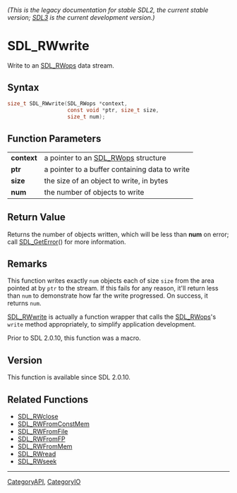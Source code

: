 ###### (This is the legacy documentation for stable SDL2, the current stable version; [SDL3](https://wiki.libsdl.org/SDL3/) is the current development version.)
# SDL_RWwrite

Write to an [SDL_RWops](SDL_RWops) data stream.

## Syntax

```c
size_t SDL_RWwrite(SDL_RWops *context,
                   const void *ptr, size_t size,
                   size_t num);

```

## Function Parameters

|                 |                                                  |
| --------------- | ------------------------------------------------ |
| **context**     | a pointer to an [SDL_RWops](SDL_RWops) structure |
| **ptr**         | a pointer to a buffer containing data to write   |
| **size**        | the size of an object to write, in bytes         |
| **num**         | the number of objects to write                   |

## Return Value

Returns the number of objects written, which will be less than **num** on
error; call [SDL_GetError](SDL_GetError)() for more information.

## Remarks

This function writes exactly `num` objects each of size `size` from the
area pointed at by `ptr` to the stream. If this fails for any reason, it'll
return less than `num` to demonstrate how far the write progressed. On
success, it returns `num`.

[SDL_RWwrite](SDL_RWwrite) is actually a function wrapper that calls the
[SDL_RWops](SDL_RWops)'s `write` method appropriately, to simplify
application development.

Prior to SDL 2.0.10, this function was a macro.

## Version

This function is available since SDL 2.0.10.

## Related Functions

* [SDL_RWclose](SDL_RWclose)
* [SDL_RWFromConstMem](SDL_RWFromConstMem)
* [SDL_RWFromFile](SDL_RWFromFile)
* [SDL_RWFromFP](SDL_RWFromFP)
* [SDL_RWFromMem](SDL_RWFromMem)
* [SDL_RWread](SDL_RWread)
* [SDL_RWseek](SDL_RWseek)

----
[CategoryAPI](CategoryAPI), [CategoryIO](CategoryIO)


